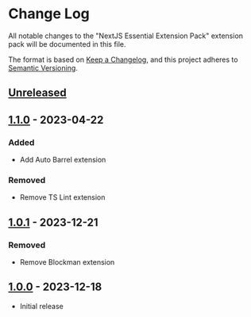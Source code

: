# Change Log

All notable changes to the "NextJS Essential Extension Pack" extension pack will be documented in this file.

The format is based on [Keep a Changelog](https://keepachangelog.com/en/1.0.0/),
and this project adheres to [Semantic Versioning](https://semver.org/spec/v2.0.0.html).

## [Unreleased]

## [1.1.0] - 2023-04-22

### Added

- Add Auto Barrel extension

### Removed

- Remove TS Lint extension

## [1.0.1] - 2023-12-21

### Removed

- Remove Blockman extension

## [1.0.0] - 2023-12-18

- Initial release

[unreleased]: https://github.com/ManuelGil/vscode-next-pack/compare/v1.1.0...HEAD
[1.1.0]: https://github.com/ManuelGil/vscode-next-pack/compare/v1.0.1...v1.1.0
[1.0.1]: https://github.com/ManuelGil/vscode-next-pack/compare/v1.0.0...v1.0.1
[1.0.0]: https://github.com/ManuelGil/vscode-next-pack/releases/tag/v1.0.0
